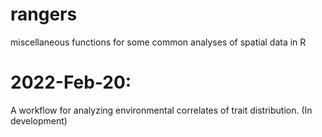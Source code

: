 # rangers
miscellaneous functions for some common analyses of spatial data in R


# 2022-Feb-20:
A workflow for analyzing environmental correlates of trait distribution.
(In development)

 
 
